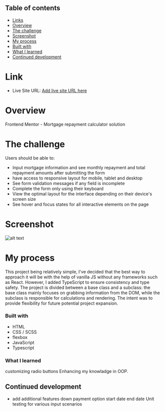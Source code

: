 ## Table of contents
  - [Links](#links)
-   [Overview](#overview)
  - [The challenge](#the-challenge)
  - [Screenshot](#screenshot)
-   [My process](#my-process)
  - [Built with](#built-with)
  - [What I learned](#what-i-learned)
  - [Continued development](#continued-development)


# Link 
- Live Site URL: [Add live site URL here](https://your-live-site-url.com)
# Overview
Frontend Mentor - Mortgage repayment calculator solution
# The challenge
Users should be able to:
- Input mortgage information and see monthly repayment and total repayment amounts after submitting the form 
- have access to responsive layout for mobile, tablet and desktop 
- See form validation messages if any field is incomplete
- Complete the form only using their keyboard
- View the optimal layout for the interface depending on their device's screen size
- See hover and focus states for all interactive elements on the page

# Screenshot
![alt text](image.png)

# My process
This project being relatively simple, I've decided that the best way to approach it will be with the help of vanilla JS without any frameworks such as React. However, I added TypeScript to ensure consistency and type safety. The project is divided between a base class and a subclass: the base class mainly focuses on grabbing information from the DOM, while the subclass is responsible for calculations and rendering. The intent was to provide flexibility for future potential project expansion.

### Built with
- HTML 
- CSS / SCSS 
- flexbox
- JavaScript
- Typescript 

### What I learned
customizing radio buttons
Enhancing my knowladge in OOP. 

## Continued development
- add additional features
down payment option
start date end date
Unit testing for various input scenarios
